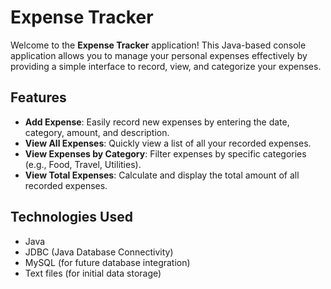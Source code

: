 # Expense Tracker

Welcome to the **Expense Tracker** application! This Java-based console application allows you to manage your personal expenses effectively by providing a simple interface to record, view, and categorize your expenses.

## Features

- **Add Expense**: Easily record new expenses by entering the date, category, amount, and description.
- **View All Expenses**: Quickly view a list of all your recorded expenses.
- **View Expenses by Category**: Filter expenses by specific categories (e.g., Food, Travel, Utilities).
- **View Total Expenses**: Calculate and display the total amount of all recorded expenses.

## Technologies Used

- Java
- JDBC (Java Database Connectivity)
- MySQL (for future database integration)
- Text files (for initial data storage)

